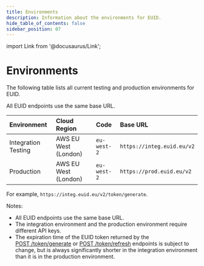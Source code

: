 ```yaml
---
title: Environments
description: Information about the environments for EUID.
hide_table_of_contents: false
sidebar_position: 07
---
```


import Link from '@docusaurus/Link';

# Environments

The following table lists all current testing and production environments for EUID.

All EUID endpoints use the same base URL.

| Environment | Cloud Region | Code | Base URL |
| :--- | :--- | :--- | :--- |
| Integration Testing | AWS EU West (London) | `eu-west-2` | `https://integ.euid.eu/v2` |
| Production | AWS EU West (London) | `eu-west-2` | `https://prod.euid.eu/v2` |

For example, `https://integ.euid.eu/v2/token/generate`.

Notes:

- All EUID endpoints use the same base URL.
- The integration environment and the production environment require different <Link href="../ref-info/glossary-uid#gl-api-key">API keys</Link>.
- The expiration time of the <Link href="../ref-info/glossary-uid#gl-euid-token">EUID token</Link> returned by the [POST&nbsp;/token/generate](../endpoints/post-token-generate.md) or [POST&nbsp;/token/refresh](../endpoints/post-token-refresh.md) endpoints is subject to change, but is always significantly shorter in the integration environment than it is in the production environment.
